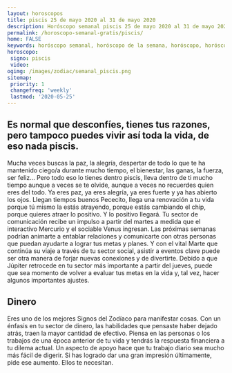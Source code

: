 ```yaml
---
layout: horoscopos
title: piscis 25 de mayo 2020 al 31 de mayo 2020 
description: Horóscopo semanal piscis 25 de mayo 2020 al 31 de mayo 2020. Es normal que desconfíes, tienes tus razones, pero tampoco puedes vivir así toda la vida, de eso nada piscis. 
permalink: /horoscopo-semanal-gratis/piscis/
home: FALSE
keywords: horóscopo semanal, horóscopo de la semana, horóscopo, horóscopo gratis,horóscopos, horóscopo esperanza gracia, horoscopos piscis la semana, horóscopos gratis, Tarot, Astrologia, Zodíaco, piscis, horoscopo gratis, semanal
horoscopo:
 signo: piscis
 video:  
ogimg: /images/zodiac/semanal_piscis.png
sitemap:
 priority: 1
 changefreq: 'weekly'
 lastmod: '2020-05-25'
---
```




## Es normal que desconfíes, tienes tus razones, pero tampoco puedes vivir así toda la vida, de eso nada piscis. 

Mucha veces buscas la paz, la alegría, despertar de todo lo que te ha mantenido ciego/a durante mucho tiempo, el bienestar, las ganas, la fuerza, ser feliz… Pero todo eso lo tienes dentro piscis, lleva dentro de ti mucho tiempo aunque a veces se te olvide, aunque a veces no recuerdes quien eres del todo. Ya eres paz, ya eres alegría, ya eres fuerte y ya has abierto los ojos. Llegan tiempos buenos Pececito, llega una renovación a tu vida porque tú mismo la estás atrayendo, porque estás cambiando el chip, porque quieres atraer lo positivo. Y lo positivo llegará.
Tu sector de comunicación recibe un impulso a partir del martes a medida que el interactivo Mercurio y el sociable Venus ingresan. Las próximas semanas podrían animarte a entablar relaciones y comunicarte con otras personas que puedan ayudarte a lograr tus metas y planes. Y con el vital Marte que continúa su viaje a través de tu sector social, asistir a eventos clave puede ser otra manera de forjar nuevas conexiones y de divertirte. Debido a que Júpiter retrocede en tu sector más importante a partir del jueves, puede que sea momento de volver a evaluar tus metas en la vida y, tal vez, hacer algunos importantes ajustes.

## Dinero

Eres uno de los mejores Signos del Zodíaco para manifestar cosas. Con un énfasis en tu sector de dinero, las habilidades que pensaste haber dejado atrás, traen la mayor cantidad de efectivo. Piensa en las personas o los trabajos de una época anterior de tu vida y tendrás la respuesta financiera a tu dilema actual. Un aspecto de apoyo hace que tu trabajo diario sea mucho más fácil de digerir. Si has logrado dar una gran impresión últimamente, pide ese aumento. Ellos te necesitan.